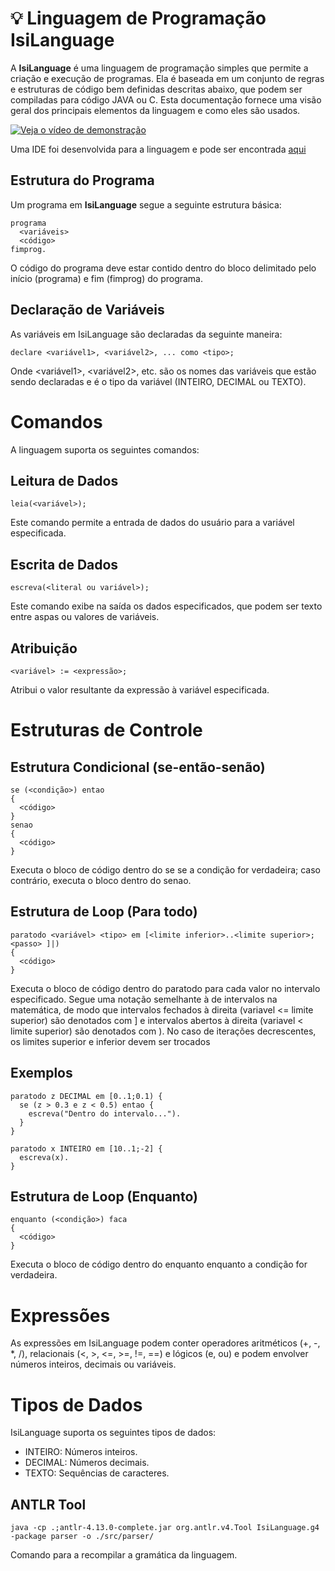 # 💡 Linguagem de Programação IsiLanguage

A **IsiLanguage** é uma linguagem de programação simples que permite a criação e execução de programas. Ela é baseada em um conjunto de regras e estruturas de código bem definidas descritas abaixo, que podem ser compiladas para código JAVA ou C. Esta documentação fornece uma visão geral dos principais elementos da linguagem e como eles são usados.

[![Veja o vídeo de demonstração](https://img.youtube.com/vi/Bksj054FIes/maxresdefault.jpg)](https://youtu.be/Bksj054FIes)

Uma IDE foi desenvolvida para a linguagem e pode ser encontrada [aqui](https://github.com/mrsixx/projeto-compiladores-ufabc-2023/tree/main/ide)

## Estrutura do Programa

Um programa em **IsiLanguage** segue a seguinte estrutura básica:

```isilanguage
programa
  <variáveis>
  <código>
fimprog.
```
O código do programa deve estar contido dentro do bloco delimitado pelo início (programa) e fim (fimprog) do programa.

## Declaração de Variáveis
As variáveis em IsiLanguage são declaradas da seguinte maneira:
```
declare <variável1>, <variável2>, ... como <tipo>;
```

Onde <variável1>, <variável2>, etc. são os nomes das variáveis que estão sendo declaradas e <tipo> é o tipo da variável (INTEIRO, DECIMAL ou TEXTO).

# Comandos
A linguagem suporta os seguintes comandos:

## Leitura de Dados
```
leia(<variável>);
```
Este comando permite a entrada de dados do usuário para a variável especificada.

## Escrita de Dados
```
escreva(<literal ou variável>);
```
Este comando exibe na saída os dados especificados, que podem ser texto entre aspas ou valores de variáveis.

## Atribuição
```
<variável> := <expressão>;
```

Atribui o valor resultante da expressão à variável especificada.

# Estruturas de Controle
## Estrutura Condicional (se-então-senão)

```
se (<condição>) entao
{
  <código>
}
senao
{
  <código>
}

```
Executa o bloco de código dentro do se se a condição for verdadeira; caso contrário, executa o bloco dentro do senao.

## Estrutura de Loop (Para todo)
```
paratodo <variável> <tipo> em [<limite inferior>..<limite superior>;<passo> ]|)
{
  <código>
}
```
Executa o bloco de código dentro do paratodo para cada valor no intervalo especificado. Segue uma notação semelhante à de intervalos na matemática, de modo que intervalos fechados à direita (variavel <= limite superior) são denotados com ] e intervalos abertos à direita (variavel < limite superior) são denotados com ). No caso de iterações decrescentes, os limites superior e inferior devem ser trocados


## Exemplos
```
paratodo z DECIMAL em [0..1;0.1) {
  se (z > 0.3 e z < 0.5) entao {
    escreva("Dentro do intervalo...").
  }
}

paratodo x INTEIRO em [10..1;-2] {
  escreva(x).
}
```

## Estrutura de Loop (Enquanto)
```
enquanto (<condição>) faca
{
  <código>
}

```
Executa o bloco de código dentro do enquanto enquanto a condição for verdadeira.

# Expressões
As expressões em IsiLanguage podem conter operadores aritméticos (+, -, *, /), relacionais (<, >, <=, >=, !=, ==) e lógicos (e, ou) e podem envolver números inteiros, decimais ou variáveis.

# Tipos de Dados
IsiLanguage suporta os seguintes tipos de dados:

* INTEIRO: Números inteiros.
* DECIMAL: Números decimais.
* TEXTO: Sequências de caracteres.


## ANTLR Tool
```
java -cp .;antlr-4.13.0-complete.jar org.antlr.v4.Tool IsiLanguage.g4 -package parser -o ./src/parser/
```
Comando para a recompilar a gramática da linguagem.
